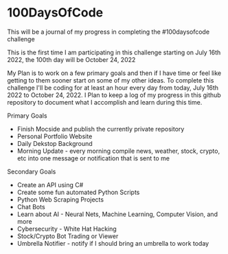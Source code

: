 # 100DaysOfCode
This will be a journal of my progress in completing the #100daysofcode challenge

This is the first time I am participating in this challenge starting on July 16th 2022, the 100th day will be October 24, 2022

My Plan is to work on a few primary goals and then if I have time or feel like getting to them sooner start on some of my other ideas.
To complete this challenge I'll be coding for at least an hour every day from today, July 16th 2022 to October 24, 2022.
I Plan to keep a log of my progress in this github repository to document what I accomplish and learn during this time.

Primary Goals
  * Finish Mocside and publish the currently private repository
  * Personal Portfolio Website
  * Daily Dekstop Background
  * Morning Update - every morning compile news, weather, stock, crypto, etc into one message or notification that is sent to me
  
Secondary Goals
  * Create an API using C#
  * Create some fun automated Python Scripts
  * Python Web Scraping Projects
  * Chat Bots
  * Learn about AI - Neural Nets, Machine Learning, Computer Vision, and more
  * Cybersecurity - White Hat Hacking
  * Stock/Crypto Bot Trading or Viewer
  * Umbrella Notifier - notify if I should bring an umbrella to work today
